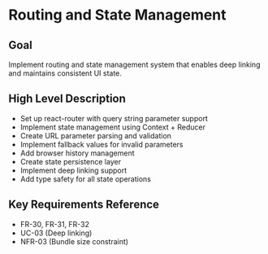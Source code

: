 # Routing and State Management

## Goal
Implement routing and state management system that enables deep linking and maintains consistent UI state.

## High Level Description
- Set up react-router with query string parameter support
- Implement state management using Context + Reducer
- Create URL parameter parsing and validation
- Implement fallback values for invalid parameters
- Add browser history management
- Create state persistence layer
- Implement deep linking support
- Add type safety for all state operations

## Key Requirements Reference
- FR-30, FR-31, FR-32
- UC-03 (Deep linking)
- NFR-03 (Bundle size constraint) 